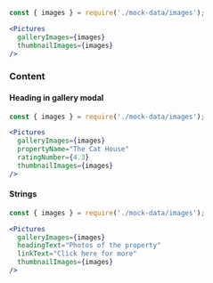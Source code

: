 ```jsx
const { images } = require('./mock-data/images');

<Pictures
  galleryImages={images}
  thumbnailImages={images}
/>
```

### Content

#### Heading in gallery modal

```jsx
const { images } = require('./mock-data/images');

<Pictures
  galleryImages={images}
  propertyName="The Cat House"
  ratingNumber={4.3}
  thumbnailImages={images}
/>
```


#### Strings

```jsx
const { images } = require('./mock-data/images');

<Pictures
  galleryImages={images}
  headingText="Photos of the property"
  linkText="Click here for more"
  thumbnailImages={images}
/>
```
